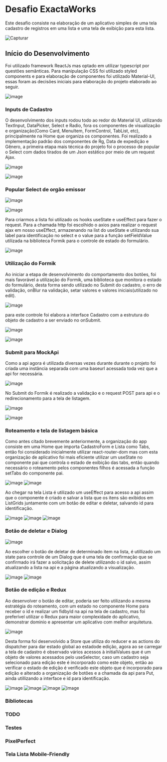 # Desafio ExactaWorks

Este desafio consiste na elaboração de um aplicativo simples de uma tela cadastro de registros em uma lista e uma tela de exibição para esta lista.

![Capturar](https://user-images.githubusercontent.com/28552417/183964346-4e303493-f539-4a5b-8a62-5e8f7b783efd.PNG)


## Início do Desenvolvimento 

Foi utilizado framework ReactJs mas optado em utilizar typescript por questões semânticas. Para manipulação CSS foi utilizado styled components e 
para elaboração de componentes foi utilizado Material-UI, essas foram as decisões iniciais para elaboração do projeto elaborado ao seguir.

![image](https://user-images.githubusercontent.com/28552417/183965860-e1fddc4b-032b-4780-8031-73945c00f472.png)


### Inputs de Cadastro

O desenvolvimento dos inputs rodou todo ao redor do Material UI, utilizando TextInput, DataPicker, Select e Radio, fora os componentes de visualização 
e organização(Como Card, MenuItem, FormControl, TabList, etc), principalmente na Home que organiza os componentes. Foi realizado a implementação padrão dos componentes de Rg, Data de expedição e Gênero, a primeira etapa mais técnica do projeto foi o processo de popular o Select com dados tirados de um Json estático por meio de um request Ajax.

![image](https://user-images.githubusercontent.com/28552417/183966646-cca3523b-d28e-42f2-9c8c-681e557da713.png)

![image](https://user-images.githubusercontent.com/28552417/183969758-bd3ef9f2-e512-493b-acd6-92f7331b8a08.png)



### Popular Select de orgão emissor

![image](https://user-images.githubusercontent.com/28552417/183970507-475bc3f6-8748-4081-b39d-7fb53b6e3f8f.png)


![image](https://user-images.githubusercontent.com/28552417/183970202-5764ac29-e3d8-4a2b-9d9f-eb31e0574f78.png)


Para criarmos a lista foi utilizado os hooks useState e useEffect para fazer o request. Para a chamada http foi escolhido o axios
para realizar o request ajax em nosso useEffect, armazenando na list do useState e utilizando sua label para identificação no select
e o value para a função setFieldValue utilizada na biblioteca Formik para o controle de estado do formulário.

![image](https://user-images.githubusercontent.com/28552417/183967610-5a72fac5-ff96-4486-9c0c-d1f139faed11.png)


### Utilização do Formik

Ao iniciar a etapa de desenvolvimento do comportamento dos botões, foi mais favorável a utilização do Formik, uma biblioteca que monitora o estado do formulário,
desta forma sendo utilizado no Submit do cadastro, o erro de validação, onBlur na validação, setar valores e valores iniciais(utilizado no edit).

![image](https://user-images.githubusercontent.com/28552417/183968456-780a6e2f-67c0-4644-8845-f8ae63f7d7d5.png)

para este controle foi elabora a interface Cadastro com a estrutura do objeto de cadastro a ser enviado no onSubmit.

![image](https://user-images.githubusercontent.com/28552417/183968774-6e10e1a1-5696-46f1-977d-c1a453d6e98b.png)

![image](https://user-images.githubusercontent.com/28552417/183969038-170deb1f-0f84-4cab-a185-c00b7b1dfc69.png)


### Submit para MockApi

Como a api agora é utilizada diversas vezes durante durante o projeto foi criada uma instância separada com uma baseurl acessada toda vez que a api for necessária. 

![image](https://user-images.githubusercontent.com/28552417/183971539-ff5a4223-0266-4149-9cf1-9dd9d7ceb61b.png)

No Submit do Formik é realizado a validação e o request POST para api e o redirecionamento para a tela de listagem.

![image](https://user-images.githubusercontent.com/28552417/183972096-4ad044be-dbfb-4751-8b6d-783525b64758.png)

![image](https://user-images.githubusercontent.com/28552417/183970919-d7d4be77-3b09-4571-a683-3b7e37b9cbe2.png)

### Roteamento e tela de listagem básica

Como antes citado brevemente anteriormente, a organização do app consiste em uma Home que importa CadastroForm e Lista como Tabs, então foi considerado inicialmente
utilizar react-router-dom mas com esta organização de aplicativo foi mais eficiente utilizar um useState no componente pai que controla o estado de exibição das tabs, então quando necessário o roteamento pelos componentes filhos é acessada a função setTabs do componente pai.

![image](https://user-images.githubusercontent.com/28552417/183972556-332f76a1-4d9b-49f1-9377-d9540eddaac9.png)
![image](https://user-images.githubusercontent.com/28552417/183972630-7a2fe83d-ec32-4969-a838-c0f29d0396f1.png)

Ao chegar na tela Lista é utilizado um useEffect para acesso a api assim que o componente é criado e salvar a lista que os itens são exibidos em ListGrids
juntamente com um botão de editar e deletar, salvando id para identificação.

![image](https://user-images.githubusercontent.com/28552417/183973297-9ac7be52-b1b8-43e7-a32d-3c03363629e4.png)
![image](https://user-images.githubusercontent.com/28552417/183973391-116eba1b-ec6e-43d6-a5fa-00162b426bad.png)
![image](https://user-images.githubusercontent.com/28552417/183973493-5c9546dc-7fd4-4bb9-ba3c-d050b9895860.png)


### Botão de deletar e Dialog

![image](https://user-images.githubusercontent.com/28552417/183973651-8c30ccf4-2310-45a7-b1a2-d4a5db218bb8.png)

Ao escolher o botão de deletar de determinado item na lista, é utillizado um state para controle de um Dialog que é
uma tela de confirmação que se confirmado irá fazer a solicitação de delete utilizando o id salvo, assim atualizando a
lista na api e a página atualizando a visualização.

![image](https://user-images.githubusercontent.com/28552417/183973748-2b8bdc95-26c8-4e0f-bfcd-fc44cec60bc7.png)
![image](https://user-images.githubusercontent.com/28552417/183973847-6d685c35-23c4-454c-9a2a-2b7f7a0b1f1e.png)


### Botão de edição e Redux

Ao desenvolver o botão de editar, poderia ser feito utilizando a mesma estratégia do roteamento, com um estado no componente Home para receber o id e 
realizar um fidbyId na api na tela de cadastro, mas foi preferível utilizar o Redux para maior complexidade do aplicativo, demonstrar dominio e apresentar um aplicativo com melhor arquitetura. 

![image](https://user-images.githubusercontent.com/28552417/183974148-5feb18df-94cd-4379-a555-4e91d5ae4437.png)

Desta forma foi desenvolvido a Store que utiliza do reducer e as actions do dispatcher para dar estado global ao estadode edição,
agora ao se carregar a tela de cadastro é observado vários acessos à initialValues que é um objeto de valores acessados pelo useSelector,
caso um cadastro seja selecionado para edição este é incorporado como este objeto, então ao verificar o estado de edição é verificado este 
objeto que é incorporado para edição e alterado a organização de botões e a chamada da api para Put, ainda utillizando a interface e id para identificação.

![image](https://user-images.githubusercontent.com/28552417/183974548-ef6f522c-de4a-4063-88ea-4a021477c2d1.png)
![image](https://user-images.githubusercontent.com/28552417/183974626-b5d95121-d0de-4c00-8676-f2af0e17a382.png)
![image](https://user-images.githubusercontent.com/28552417/183974751-7a4762c6-e71f-412c-85d3-50d01c381646.png)
![image](https://user-images.githubusercontent.com/28552417/183974822-581e9b72-5ddd-4ab1-976f-fd6bd0521b36.png)


### Bibliotecas



### TODO
### Testes
### PixelPerfect
### Tela Lista Mobile-Friendly
